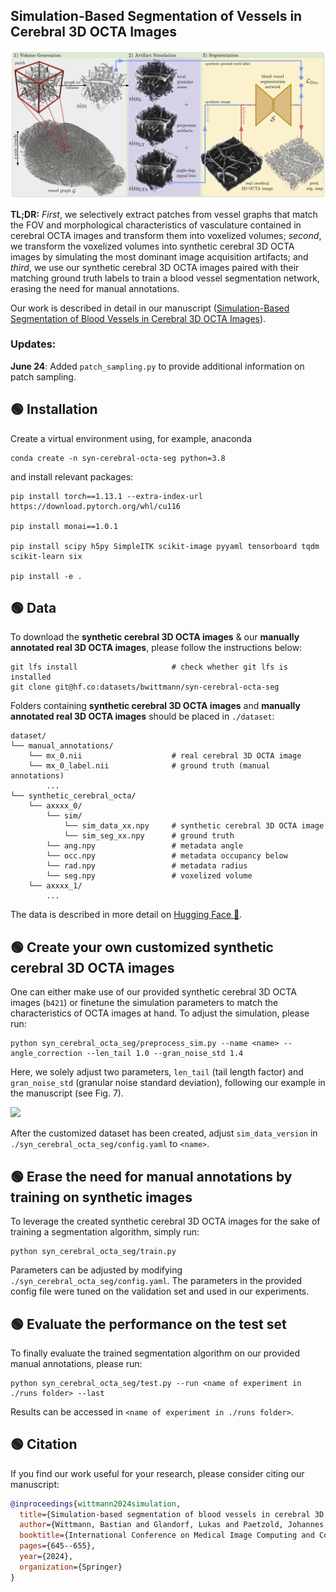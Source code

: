 ## Simulation-Based Segmentation of Vessels in Cerebral 3D OCTA Images

<img src="docs/method.jpg">

**TL;DR:** *First*, we selectively extract patches from vessel graphs that match the FOV and morphological characteristics of vasculature contained in cerebral OCTA images and transform them into voxelized volumes; *second*, we transform the voxelized volumes into synthetic cerebral 3D OCTA images by simulating the most dominant image acquisition artifacts; and *third*, we use our synthetic cerebral 3D OCTA images paired with their matching ground truth labels to train a blood vessel segmentation network, erasing the need for manual annotations.

Our work is described in detail in our manuscript ([Simulation-Based Segmentation of Blood Vessels in Cerebral 3D OCTA Images](https://arxiv.org/abs/2403.07116)).

### Updates:
**June 24**: Added `patch_sampling.py` to provide additional information on patch sampling.


## 🟢 Installation

Create a virtual environment using, for example, anaconda 

    conda create -n syn-cerebral-octa-seg python=3.8

and install relevant packages:

    pip install torch==1.13.1 --extra-index-url https://download.pytorch.org/whl/cu116

    pip install monai==1.0.1

    pip install scipy h5py SimpleITK scikit-image pyyaml tensorboard tqdm scikit-learn six

    pip install -e .

## 🟢 Data

To download the **synthetic cerebral 3D OCTA images** & our **manually annotated real 3D OCTA images**, please follow the instructions below:
<!--https://huggingface.co/docs/hub/en/datasets-downloading-->

    git lfs install                     # check whether git lfs is installed
    git clone git@hf.co:datasets/bwittmann/syn-cerebral-octa-seg

Folders containing **synthetic cerebral 3D OCTA images** and **manually annotated real 3D OCTA images** should be placed in `./dataset`:

```
dataset/
└── manual_annotations/
    └── mx_0.nii                    # real cerebral 3D OCTA image
    └── mx_0_label.nii              # ground truth (manual annotations) 
        ...
└── synthetic_cerebral_octa/
    └── axxxx_0/
        └── sim/
            └── sim_data_xx.npy     # synthetic cerebral 3D OCTA image
            └── sim_seg_xx.npy      # ground truth
        └── ang.npy                 # metadata angle
        └── occ.npy                 # metadata occupancy below
        └── rad.npy                 # metadata radius
        └── seg.npy                 # voxelized volume
    └── axxxx_1/
        ...   
```

The data is described in more detail on [Hugging Face 🤗](https://huggingface.co/datasets/bwittmann/syn-cerebral-octa-seg).

## 🟢 Create your own customized synthetic cerebral 3D OCTA images

One can either make use of our provided synthetic cerebral 3D OCTA images (`b421`) or finetune the simulation parameters to match the characteristics of OCTA images at hand.
To adjust the simulation, please run:

    python syn_cerebral_octa_seg/preprocess_sim.py --name <name> --angle_correction --len_tail 1.0 --gran_noise_std 1.4

Here, we solely adjust two parameters, `len_tail` (tail length factor) and `gran_noise_std` (granular noise standard deviation), following our example in the manuscript (see Fig. 7).

<img src="docs/parameter.jpg">

After the customized dataset has been created, adjust `sim_data_version` in `./syn_cerebral_octa_seg/config.yaml` to `<name>`.

## 🟢 Erase the need for manual annotations by training on synthetic images

To leverage the created synthetic cerebral 3D OCTA images for the sake of training a segmentation algorithm, simply run:

    python syn_cerebral_octa_seg/train.py

Parameters can be adjusted by modifying `./syn_cerebral_octa_seg/config.yaml`.
The parameters in the provided config file were tuned on the validation set and used in our experiments.

## 🟢 Evaluate the performance on the test set

To finally evaluate the trained segmentation algorithm on our provided manual annotations, please run:

    python syn_cerebral_octa_seg/test.py --run <name of experiment in ./runs folder> --last

Results can be accessed in `<name of experiment in ./runs folder>`.

## 🟢 Citation

If you find our work useful for your research, please consider citing our manuscript:
```bibtex
@inproceedings{wittmann2024simulation,
  title={Simulation-based segmentation of blood vessels in cerebral 3D OCTA images},
  author={Wittmann, Bastian and Glandorf, Lukas and Paetzold, Johannes C and Amiranashvili, Tamaz and W{\"a}lchli, Thomas and Razansky, Daniel and Menze, Bjoern},
  booktitle={International Conference on Medical Image Computing and Computer-Assisted Intervention},
  pages={645--655},
  year={2024},
  organization={Springer}
}
```
